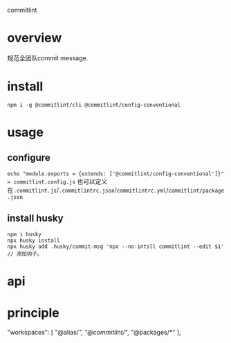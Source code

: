 commitlint
# overview
规范全团队commit message.
# install
`npm i -g @commitlint/cli @commitlint/config-conventional`

# usage
## configure
`echo "module.exports = {extends: ['@commitlint/config-conventional']}" > commitlint.config.js`
也可以定义在`.commitlint.js`/`.commitlintrc.json`/`commitlintrc.yml`/`commitlint/package.json`
## install husky
```
npm i husky
npx husky install
npx husky add .husky/commit-msg 'npx --no-intsll commitlint --edit $1' // 添加钩子。
```
# api
# principle

  "workspaces": [
    "@alias/*",
    "@commitlint/*",
    "@packages/*"
  ],




  